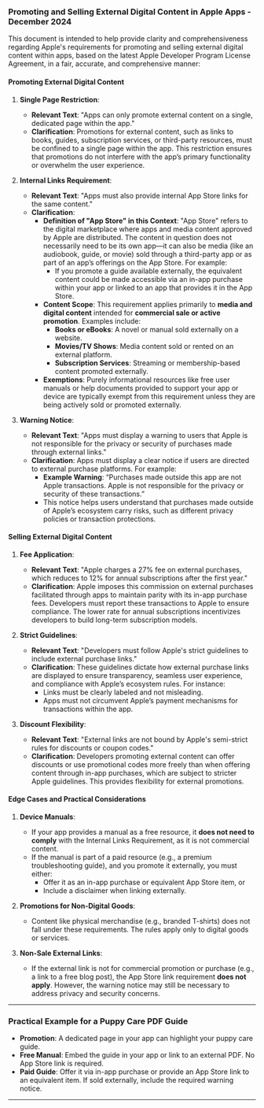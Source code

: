 ### **Promoting and Selling External Digital Content in Apple Apps** - December 2024

This document is intended to help provide clarity and comprehensiveness regarding Apple's requirements for promoting and selling external digital content within apps, based on the latest Apple Developer Program License Agreement, in a fair, accurate, and comprehensive manner:

#### **Promoting External Digital Content**

1. **Single Page Restriction**:
   - **Relevant Text**: "Apps can only promote external content on a single, dedicated page within the app."
   - **Clarification**: Promotions for external content, such as links to books, guides, subscription services, or third-party resources, must be confined to a single page within the app. This restriction ensures that promotions do not interfere with the app’s primary functionality or overwhelm the user experience.

2. **Internal Links Requirement**:
   - **Relevant Text**: "Apps must also provide internal App Store links for the same content."
   - **Clarification**:
     - **Definition of "App Store" in this Context**: "App Store" refers to the digital marketplace where apps and media content approved by Apple are distributed. The content in question does not necessarily need to be its own app—it can also be media (like an audiobook, guide, or movie) sold through a third-party app or as part of an app’s offerings on the App Store. For example:
       - If you promote a guide available externally, the equivalent content could be made accessible via an in-app purchase within your app or linked to an app that provides it in the App Store.
     - **Content Scope**: This requirement applies primarily to **media and digital content** intended for **commercial sale or active promotion**. Examples include:
       - **Books or eBooks**: A novel or manual sold externally on a website.
       - **Movies/TV Shows**: Media content sold or rented on an external platform.
       - **Subscription Services**: Streaming or membership-based content promoted externally.
     - **Exemptions**: Purely informational resources like free user manuals or help documents provided to support your app or device are typically exempt from this requirement unless they are being actively sold or promoted externally.

3. **Warning Notice**:
   - **Relevant Text**: "Apps must display a warning to users that Apple is not responsible for the privacy or security of purchases made through external links."
   - **Clarification**: Apps must display a clear notice if users are directed to external purchase platforms. For example:
     - **Example Warning**: “Purchases made outside this app are not Apple transactions. Apple is not responsible for the privacy or security of these transactions.”
     - This notice helps users understand that purchases made outside of Apple’s ecosystem carry risks, such as different privacy policies or transaction protections.

#### **Selling External Digital Content**

1. **Fee Application**:
   - **Relevant Text**: "Apple charges a 27% fee on external purchases, which reduces to 12% for annual subscriptions after the first year."
   - **Clarification**: Apple imposes this commission on external purchases facilitated through apps to maintain parity with its in-app purchase fees. Developers must report these transactions to Apple to ensure compliance. The lower rate for annual subscriptions incentivizes developers to build long-term subscription models.

2. **Strict Guidelines**:
   - **Relevant Text**: "Developers must follow Apple's strict guidelines to include external purchase links."
   - **Clarification**: These guidelines dictate how external purchase links are displayed to ensure transparency, seamless user experience, and compliance with Apple’s ecosystem rules. For instance:
     - Links must be clearly labeled and not misleading.
     - Apps must not circumvent Apple’s payment mechanisms for transactions within the app.

3. **Discount Flexibility**:
   - **Relevant Text**: "External links are not bound by Apple's semi-strict rules for discounts or coupon codes."
   - **Clarification**: Developers promoting external content can offer discounts or use promotional codes more freely than when offering content through in-app purchases, which are subject to stricter Apple guidelines. This provides flexibility for external promotions.

#### **Edge Cases and Practical Considerations**

1. **Device Manuals**:
   - If your app provides a manual as a free resource, it **does not need to comply** with the Internal Links Requirement, as it is not commercial content.
   - If the manual is part of a paid resource (e.g., a premium troubleshooting guide), and you promote it externally, you must either:
     - Offer it as an in-app purchase or equivalent App Store item, or
     - Include a disclaimer when linking externally.

2. **Promotions for Non-Digital Goods**:
   - Content like physical merchandise (e.g., branded T-shirts) does not fall under these requirements. The rules apply only to digital goods or services.

3. **Non-Sale External Links**:
   - If the external link is not for commercial promotion or purchase (e.g., a link to a free blog post), the App Store link requirement **does not apply**. However, the warning notice may still be necessary to address privacy and security concerns.

---

### **Practical Example for a Puppy Care PDF Guide**
- **Promotion**: A dedicated page in your app can highlight your puppy care guide.
- **Free Manual**: Embed the guide in your app or link to an external PDF. No App Store link is required.
- **Paid Guide**: Offer it via in-app purchase or provide an App Store link to an equivalent item. If sold externally, include the required warning notice.

---

